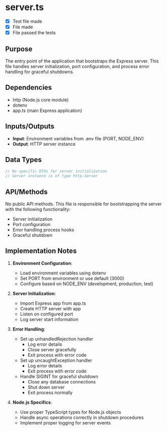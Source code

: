 # server.ts

- [x] Test file made
- [x] File made
- [x] File passed the tests

## Purpose

The entry point of the application that bootstraps the Express server. This file handles server initialization, port configuration, and process error handling for graceful shutdowns.

## Dependencies

- http (Node.js core module)
- dotenv
- app.ts (main Express application)

## Inputs/Outputs

- **Input**: Environment variables from .env file (PORT, NODE_ENV)
- **Output**: HTTP server instance

## Data Types

```typescript
// No specific DTOs for server initialization
// Server instance is of type http.Server
```

## API/Methods

No public API methods. This file is responsible for bootstrapping the server with the following functionality:

- Server initialization
- Port configuration
- Error handling process hooks
- Graceful shutdown

## Implementation Notes

1. **Environment Configuration**:

   - Load environment variables using dotenv
   - Set PORT from environment or use default (3000)
   - Configure based on NODE_ENV (development, production, test)

2. **Server Initialization**:

   - Import Express app from app.ts
   - Create HTTP server with app
   - Listen on configured port
   - Log server start information

3. **Error Handling**:

   - Set up unhandledRejection handler
     - Log error details
     - Close server gracefully
     - Exit process with error code
   - Set up uncaughtException handler
     - Log error details
     - Exit process with error code
   - Handle SIGINT for graceful shutdown
     - Close any database connections
     - Shut down server
     - Exit process normally

4. **Node.js Specifics**:
   - Use proper TypeScript types for Node.js objects
   - Handle async operations correctly in shutdown procedures
   - Implement proper logging for server events
